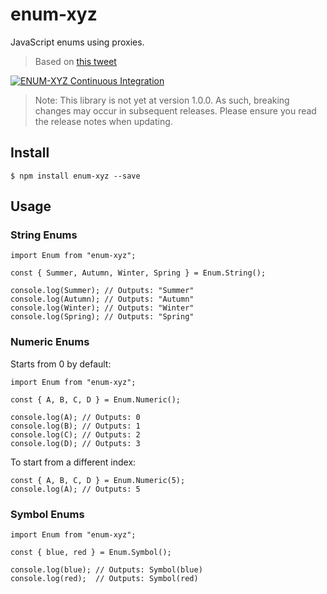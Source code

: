 # enum-xyz

JavaScript enums using proxies.

> Based on [this tweet](https://twitter.com/2ality/status/1486139713354448897)

[![ENUM-XYZ Continuous Integration](https://github.com/chasefleming/enum-xyz/actions/workflows/integrate.yml/badge.svg)](https://github.com/chasefleming/enum-xyz/actions/workflows/integrate.yml)

> Note: This library is not yet at version 1.0.0. As such, breaking changes may occur in subsequent releases. Please ensure you read the release notes when updating.

## Install

```
$ npm install enum-xyz --save
```

## Usage

### String Enums

```
import Enum from "enum-xyz";

const { Summer, Autumn, Winter, Spring } = Enum.String();

console.log(Summer); // Outputs: "Summer"
console.log(Autumn); // Outputs: "Autumn"
console.log(Winter); // Outputs: "Winter"
console.log(Spring); // Outputs: "Spring"
```

### Numeric Enums

Starts from 0 by default:

```
import Enum from "enum-xyz";

const { A, B, C, D } = Enum.Numeric();

console.log(A); // Outputs: 0
console.log(B); // Outputs: 1
console.log(C); // Outputs: 2
console.log(D); // Outputs: 3
```

To start from a different index:

```
const { A, B, C, D } = Enum.Numeric(5);
console.log(A); // Outputs: 5
```

### Symbol Enums

```
import Enum from "enum-xyz";

const { blue, red } = Enum.Symbol();

console.log(blue); // Outputs: Symbol(blue)
console.log(red);  // Outputs: Symbol(red)
```
